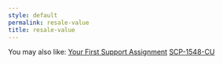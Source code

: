 ```yaml
---
style: default
permalink: resale-value
title: resale-value
---
```

You may also like:
[Your First Support Assignment](http://scp-wiki.net/rho9-support-assignment)
[SCP-1548-CU](http://scp-wiki.net/scp-1548-cu)